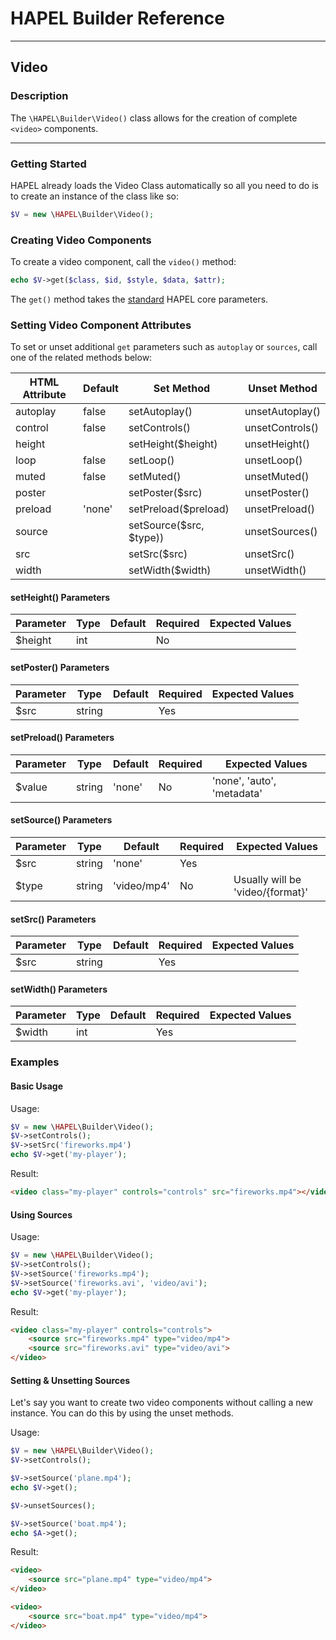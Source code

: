 # HAPEL Builder Reference

---
## Video

### Description

The `\HAPEL\Builder\Video()` class allows for the creation of complete `<video>` components.

---


### Getting Started

HAPEL already loads the Video Class automatically so all you need to do is to create an instance of
the class like so:

```php
$V = new \HAPEL\Builder\Video();
````



### Creating Video Components

To create a video component, call the `video()` method:

```php
echo $V->get($class, $id, $style, $data, $attr);
````

The `get()` method takes the [standard](../core/methods/standard.md) HAPEL core parameters.

### Setting Video Component Attributes

To set or unset additional `get` parameters such as `autoplay` or `sources`, call one of the related methods below:

| HTML Attribute | Default | Set Method              | Unset Method    |
|----------------|---------|-------------------------|-----------------|
| autoplay       | false   | setAutoplay()           | unsetAutoplay() |
| control        | false   | setControls()           | unsetControls() |
| height         |         | setHeight($height)      | unsetHeight()   |
| loop           | false   | setLoop()               | unsetLoop()     |
| muted          | false   | setMuted()              | unsetMuted()    |
| poster         |         | setPoster($src)         | unsetPoster()   |
| preload        | 'none'  | setPreload($preload)    | unsetPreload()  |
| source         |         | setSource($src, $type)) | unsetSources()  |
| src            |         | setSrc($src)            | unsetSrc()      |
| width          |         | setWidth($width)        | unsetWidth()    |


#### setHeight() Parameters

| Parameter | Type | Default | Required  | Expected Values | 
|-----------|------|---------|-----------|-----------------|
| $height   | int  |         | No        |                 |


#### setPoster() Parameters

| Parameter | Type   | Default | Required | Expected Values | 
|-----------|--------|---------|----------|-----------------|
| $src      | string |         | Yes      |                 |


#### setPreload() Parameters

| Parameter | Type   | Default     | Required  | Expected Values            | 
|-----------|--------|-------------|-----------|----------------------------|
| $value    | string | 'none'      | No        | 'none', 'auto', 'metadata' |


#### setSource() Parameters

| Parameter | Type   | Default     | Required | Expected Values                  | 
|-----------|--------|-------------|----------|----------------------------------|
| $src      | string | 'none'      | Yes      |                                  |
| $type     | string | 'video/mp4' | No       | Usually will be 'video/{format}' |


#### setSrc() Parameters

| Parameter | Type   | Default | Required | Expected Values | 
|-----------|--------|---------|----------|-----------------|
| $src      | string |         | Yes      |                 |


#### setWidth() Parameters

| Parameter | Type | Default | Required | Expected Values | 
|-----------|------|---------|----------|-----------------|
| $width    | int  |         | Yes      |                 |


### Examples

#### Basic Usage

Usage: 
```php
$V = new \HAPEL\Builder\Video();
$V->setControls();
$V->setSrc('fireworks.mp4')
echo $V->get('my-player');
```

Result:
```html
<video class="my-player" controls="controls" src="fireworks.mp4"></video>
```

#### Using Sources
Usage:
```php
$V = new \HAPEL\Builder\Video();
$V->setControls();
$V->setSource('fireworks.mp4');
$V->setSource('fireworks.avi', 'video/avi');
echo $V->get('my-player');
```

Result:
```html
<video class="my-player" controls="controls">
    <source src="fireworks.mp4" type="video/mp4">
    <source src="fireworks.avi" type="video/avi">
</video>
```

#### Setting & Unsetting Sources

Let's say you want to create two video components without calling a new instance. You can do this by using the unset methods.

Usage:
```php
$V = new \HAPEL\Builder\Video();
$V->setControls();

$V->setSource('plane.mp4');
echo $V->get();

$V->unsetSources();

$V->setSource('boat.mp4');
echo $A->get();
```

Result:
```html
<video>
    <source src="plane.mp4" type="video/mp4">
</video>

<video>
    <source src="boat.mp4" type="video/mp4">
</video>
```